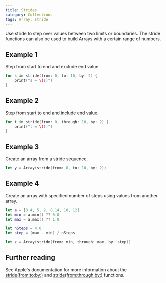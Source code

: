 ```yaml
---
title: Strides
category: Collections
tags: Array, stride
---
```


Use stride to step over values between two limits or boundaries. The stride functions can also be used to build Arrays with a certain range of numbers.

## Example 1

Step from start to end and exclude end value.

```swift
for s in stride(from: 0, to: 10, by: 2) {
    print("s = \(s)")
}
```

## Example 2

Step from start to end and include end value.

```swift
for t in stride(from: 0, through: 10, by: 2) {
    print("t = \(t)")
}
```

## Example 3

Create an array from a stride sequence.

```swift
let y = Array(stride(from: 0, to: 10, by: 2))
```

## Example 4

Create an array with specified number of steps using values from another array.

```swift
let a = [3.4, 5, 2, 8.14, 10, 12]
let min = a.min() ?? 0.0
let max = a.max() ?? 1.0

let nSteps = 4.0
let step = (max - min) / nSteps

let z = Array(stride(from: min, through: max, by: step))
```

## Further reading

See Apple's documentation for more information about the [stride(from:to:by:)](https://developer.apple.com/documentation/swift/1641347-stride) and [stride(from:through:by:)](https://developer.apple.com/documentation/swift/1641185-stride) functions.
